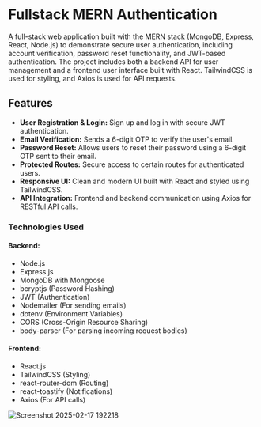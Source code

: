 <h1>Fullstack MERN Authentication</h1>
<p>A full-stack web application built with the MERN stack (MongoDB, Express, React, Node.js) to demonstrate secure user authentication, including account verification, password reset functionality, and JWT-based authentication. The project includes both a backend API for user management and a frontend user interface built with React. TailwindCSS is used for styling, and Axios is used for API requests.</p>

<h2>Features</h2>
<ul>
  <li><strong>User Registration & Login:</strong> Sign up and log in with secure JWT authentication.</li>
  <li><strong>Email Verification:</strong> Sends a 6-digit OTP to verify the user's email.</li>
  <li><strong>Password Reset:</strong> Allows users to reset their password using a 6-digit OTP sent to their email.</li>
  <li><strong>Protected Routes:</strong> Secure access to certain routes for authenticated users.</li>
  <li><strong>Responsive UI:</strong> Clean and modern UI built with React and styled using TailwindCSS.</li>
  <li><strong>API Integration:</strong> Frontend and backend communication using Axios for RESTful API calls.</li>
</ul>

<h3>Technologies Used</h3>

<h4>Backend:</h4>
<ul>
  <li>Node.js</li>
  <li>Express.js</li>
  <li>MongoDB with Mongoose</li>
  <li>bcryptjs (Password Hashing)</li>
  <li>JWT (Authentication)</li>
  <li>Nodemailer (For sending emails)</li>
  <li>dotenv (Environment Variables)</li>
  <li>CORS (Cross-Origin Resource Sharing)</li>
  <li>body-parser (For parsing incoming request bodies)</li>
</ul>

<h4>Frontend:</h4>
<ul>
  <li>React.js</li>
  <li>TailwindCSS (Styling)</li>
  <li>react-router-dom (Routing)</li>
  <li>react-toastify (Notifications)</li>
  <li>Axios (For API calls)</li>
</ul>


![Screenshot 2025-02-17 192218](https://github.com/user-attachments/assets/cda3c661-f156-4546-97f5-0562cb722720)

